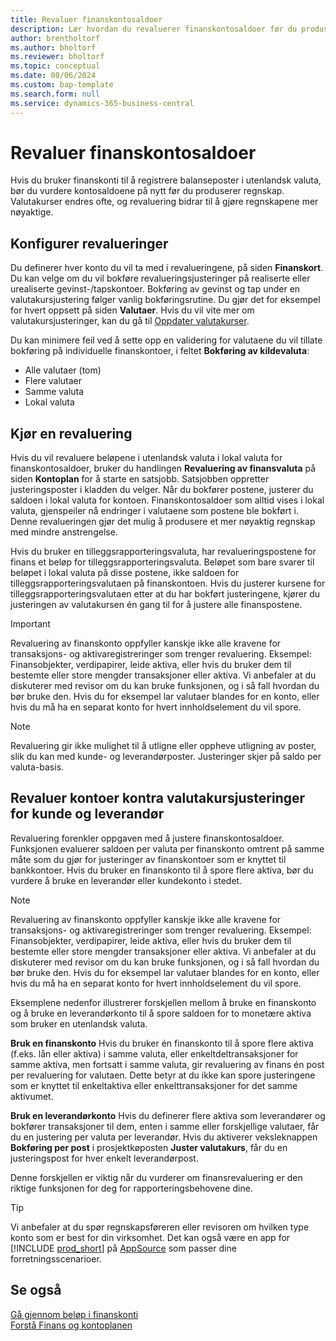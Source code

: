 ```yaml
---
title: Revaluer finanskontosaldoer
description: Lær hvordan du revaluerer finanskontosaldoer før du produserer regnskapsoppgjørene.
author: brentholtorf
ms.author: bholtorf
ms.reviewer: bholtorf
ms.topic: conceptual
ms.date: 08/06/2024
ms.custom: bap-template
ms.search.form: null
ms.service: dynamics-365-business-central
---
```


# <a name="revalue-general-ledger-account-balances"></a>Revaluer finanskontosaldoer

Hvis du bruker finanskonti til å registrere balanseposter i utenlandsk valuta, bør du vurdere kontosaldoene på nytt før du produserer regnskap. Valutakurser endres ofte, og revaluering bidrar til å gjøre regnskapene mer nøyaktige.

## <a name="set-up-revaluations"></a>Konfigurer revalueringer

Du definerer hver konto du vil ta med i revalueringene, på siden **Finanskort**. Du kan velge om du vil bokføre revalueringsjusteringer på realiserte eller urealiserte gevinst-/tapskontoer. Bokføring av gevinst og tap under en valutakursjustering følger vanlig bokføringsrutine. Du gjør det for eksempel for hvert oppsett på siden **Valutaer**. Hvis du vil vite mer om valutakursjusteringer, kan du gå til [Oppdater valutakurser](finance-how-update-currencies.md).

Du kan minimere feil ved å sette opp en validering for valutaene du vil tillate bokføring på individuelle finanskontoer, i feltet **Bokføring av kildevaluta**:

* Alle valutaer (tom)
* Flere valutaer
* Samme valuta
* Lokal valuta

## <a name="run-a-revaluation"></a>Kjør en revaluering

Hvis du vil revaluere beløpene i utenlandsk valuta i lokal valuta for finanskontosaldoer, bruker du handlingen **Revaluering av finansvaluta** på siden **Kontoplan** for å starte en satsjobb. Satsjobben oppretter justeringsposter i kladden du velger. Når du bokfører postene, justerer du saldoen i lokal valuta for kontoen. Finanskontosaldoer som alltid vises i lokal valuta, gjenspeiler nå endringer i valutaene som postene ble bokført i. Denne revalueringen gjør det mulig å produsere et mer nøyaktig regnskap med mindre anstrengelse.

Hvis du bruker en tilleggsrapporteringsvaluta, har revalueringspostene for finans et beløp for tilleggsrapporteringsvaluta. Beløpet som bare svarer til beløpet i lokal valuta på disse postene, ikke saldoen for tilleggsrapporteringsvalutaen på finanskontoen. Hvis du justerer kursene for tilleggsrapporteringsvalutaen etter at du har bokført justeringene, kjører du justeringen av valutakursen én gang til for å justere alle finanspostene.

> [!IMPORTANT]
> Revaluering av finanskonto oppfyller kanskje ikke alle kravene for transaksjons- og aktivaregistreringer som trenger revaluering. Eksempel: Finansobjekter, verdipapirer, leide aktiva, eller hvis du bruker dem til bestemte eller store mengder transaksjoner eller aktiva. Vi anbefaler at du diskuterer med revisor om du kan bruke funksjonen, og i så fall hvordan du bør bruke den. Hvis du for eksempel lar valutaer blandes for en konto, eller hvis du må ha en separat konto for hvert innholdselement du vil spore.

> [!NOTE]
> Revaluering gir ikke mulighet til å utligne eller oppheve utligning av poster, slik du kan med kunde- og leverandørposter. Justeringer skjer på saldo per valuta-basis.

## <a name="revaluate-accounts-vs-customer-and-vendor-exchange-rate-adjustments"></a>Revaluer kontoer kontra valutakursjusteringer for kunde og leverandør

Revaluering forenkler oppgaven med å justere finanskontosaldoer. Funksjonen evaluerer saldoen per valuta per finanskonto omtrent på samme måte som du gjør for justeringer av finanskontoer som er knyttet til bankkontoer. Hvis du bruker en finanskonto til å spore flere aktiva, bør du vurdere å bruke en leverandør eller kundekonto i stedet.

> [!NOTE]
> Revaluering av finanskonto oppfyller kanskje ikke alle kravene for transaksjons- og aktivaregistreringer som trenger revaluering. Eksempel: Finansobjekter, verdipapirer, leide aktiva, eller hvis du bruker dem til bestemte eller store mengder transaksjoner eller aktiva. Vi anbefaler at du diskuterer med revisor om du kan bruke funksjonen, og i så fall hvordan du bør bruke den. Hvis du for eksempel lar valutaer blandes for en konto, eller hvis du må ha en separat konto for hvert innholdselement du vil spore.

Eksemplene nedenfor illustrerer forskjellen mellom å bruke en finanskonto og å bruke en leverandørkonto til å spore saldoen for to monetære aktiva som bruker en utenlandsk valuta.

**Bruk en finanskonto** Hvis du bruker én finanskonto til å spore flere aktiva (f.eks. lån eller aktiva) i samme valuta, eller enkeltdeltransaksjoner for samme aktiva, men fortsatt i samme valuta, gir revaluering av finans én post per revaluering for valutaen. Dette betyr at du ikke kan spore justeringene som er knyttet til enkeltaktiva eller enkelttransaksjoner for det samme aktivumet.

**Bruk en leverandørkonto** Hvis du definerer flere aktiva som leverandører og bokfører transaksjoner til dem, enten i samme eller forskjellige valutaer, får du en justering per valuta per leverandør. Hvis du aktiverer veksleknappen **Bokføring per post** i prosjektkøposten **Juster valutakurs**, får du en justeringspost for hver enkelt leverandørpost.

Denne forskjellen er viktig når du vurderer om finansrevaluering er den riktige funksjonen for deg for rapporteringsbehovene dine.

> [!TIP]
> Vi anbefaler at du spør regnskapsføreren eller revisoren om hvilken type konto som er best for din virksomhet. Det kan også være en app for [!INCLUDE [prod_short](includes/prod_short.md)] på [AppSource](https://appsource.microsoft.com/en-us/marketplace/apps?page=1&product=dynamics-365-business-central) som passer dine forretningsscenarioer.

## <a name="see-also"></a>Se også

[Gå gjennom beløp i finanskonti](finance-review-accounts.md)    
[Forstå Finans og kontoplanen](finance-general-ledger.md)  
